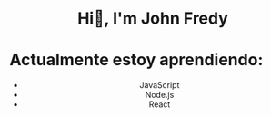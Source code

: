  <div id="cabecera" align="center">
        <h1>Hi👋, I'm John Fredy</h1>
        <div id="cuerpo" >
          <h1 align="left">Actualmente estoy aprendiendo:</h1>
          <ul id="lista" >
            <li>JavaScript</li>
            <li>Node.js</li>
            <li>React</li>
          </ul>
        </div>
      </div>
